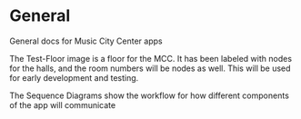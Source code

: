 General
=======

General docs for Music City Center apps

The Test-Floor image is a floor for the MCC. It has been labeled with nodes for the halls, and the room numbers will be nodes as well. This will be used for early development and testing.

The Sequence Diagrams show the workflow for how different components of the app will communicate
